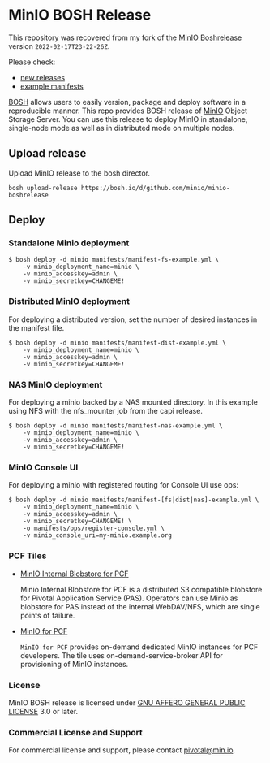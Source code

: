 # MinIO BOSH Release

This repository was recovered from my fork of the [MinIO Boshrelease](https://github.com/minio/minio-boshrelease) version `2022-02-17T23-22-26Z`.

Please check:
- [new releases](https://github.com/kinjelom/minio-boshrelease/releases)
- [example manifests](manifests)

[BOSH](http://bosh.io/) allows users to easily version, package and deploy software in a reproducible manner. This repo provides BOSH release of [MinIO](https://github.com/minio/minio) Object Storage Server. You can use this release to deploy MinIO in standalone, single-node mode as well as in distributed mode on multiple nodes.

## Upload release
Upload MinIO release to the bosh director.

```
bosh upload-release https://bosh.io/d/github.com/minio/minio-boshrelease
```

## Deploy

### Standalone Minio deployment

``` shell
$ bosh deploy -d minio manifests/manifest-fs-example.yml \
    -v minio_deployment_name=minio \
    -v minio_accesskey=admin \
    -v minio_secretkey=CHANGEME!
```

### Distributed MinIO deployment

For deploying a distributed version, set the number of desired instances in the manifest file.

``` shell
$ bosh deploy -d minio manifests/manifest-dist-example.yml \
    -v minio_deployment_name=minio \
    -v minio_accesskey=admin \
    -v minio_secretkey=CHANGEME!
```

### NAS MinIO deployment

For deploying a minio backed by a NAS mounted directory.  In this example using NFS with the nfs_mounter job from the capi release.

``` shell
$ bosh deploy -d minio manifests/manifest-nas-example.yml \
    -v minio_deployment_name=minio \
    -v minio_accesskey=admin \
    -v minio_secretkey=CHANGEME!
```

### MinIO Console UI

For deploying a minio with registered routing for Console UI use ops:

``` shell
$ bosh deploy -d minio manifests/manifest-[fs|dist|nas]-example.yml \
    -v minio_deployment_name=minio \
    -v minio_accesskey=admin \
    -v minio_secretkey=CHANGEME! \
    -o manifests/ops/register-console.yml \
    -v minio_console_uri=my-minio.example.org
```



### PCF Tiles
* [MinIO Internal Blobstore for PCF](https://network.pivotal.io/products/minio-internal-blobstore/)

  Minio Internal Blobstore for PCF is a distributed S3 compatible blobstore for Pivotal Application Service (PAS). Operators can use Minio as blobstore for PAS instead of the internal WebDAV/NFS, which are single points of failure.

* [MinIO for PCF](https://network.pivotal.io/products/minio/)

  `MinIO for PCF` provides on-demand dedicated MinIO instances for PCF developers. The tile uses on-demand-service-broker API for provisioning of MinIO instances.

### License
MinIO BOSH release is licensed under [GNU AFFERO GENERAL PUBLIC LICENSE](https://www.gnu.org/licenses/agpl-3.0.en.html) 3.0 or later.

### Commercial License and Support
For commercial license and support, please contact pivotal@min.io.
